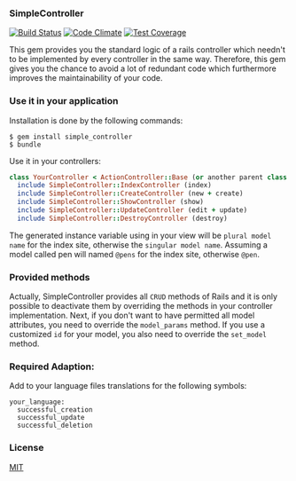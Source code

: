 ### SimpleController

[![Build Status](https://travis-ci.org/philippneugebauer/SimpleController.svg?branch=master)](https://travis-ci.org/philippneugebauer/SimpleController) [![Code Climate](https://codeclimate.com/github/philippneugebauer/SimpleController/badges/gpa.svg)](https://codeclimate.com/github/philippneugebauer/SimpleController) [![Test Coverage](https://codeclimate.com/github/philippneugebauer/SimpleController/badges/coverage.svg)](https://codeclimate.com/github/philippneugebauer/SimpleController)

This gem provides you the standard logic of a rails controller which needn't to be implemented by every controller in the same way. Therefore, this gem gives you the chance to avoid a lot of redundant code which furthermore improves the maintainability of your code.

### Use it in your application

Installation is done by the following commands:

    $ gem install simple_controller
    $ bundle

Use it in your controllers:
```ruby 
class YourController < ActionController::Base (or another parent class extending this class)
  include SimpleController::IndexController (index)
  include SimpleController::CreateController (new + create)
  include SimpleController::ShowController (show)
  include SimpleController::UpdateController (edit + update)
  include SimpleController::DestroyController (destroy)
```

The generated instance variable using in your view will be `plural model name` for the index site, otherwise the `singular model name`. Assuming a model called pen will named `@pens` for the index site, otherwise `@pen`.

### Provided methods

Actually, SimpleController provides all `CRUD` methods of Rails and it is only possible to deactivate them by overriding the methods in your controller implementation.
Next, if you don't want to have permitted all model attributes, you need to override the `model_params` method.
If you use a customized `id` for your model, you also need to override the `set_model` method.

### Required Adaption:

Add to your language files translations for the following symbols:
    
    your_language:
      successful_creation
      successful_update
      successful_deletion

### License

[MIT](LICENSE)
